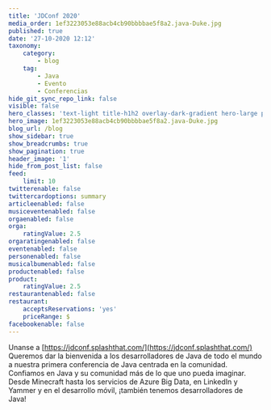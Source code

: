 ```yaml
---
title: 'JDConf 2020'
media_order: 1ef3223053e88acb4cb90bbbbae5f8a2.java-Duke.jpg
published: true
date: '27-10-2020 12:12'
taxonomy:
    category:
        - blog
    tag:
        - Java
        - Evento
        - Conferencias
hide_git_sync_repo_link: false
visible: false
hero_classes: 'text-light title-h1h2 overlay-dark-gradient hero-large parallax'
hero_image: 1ef3223053e88acb4cb90bbbbae5f8a2.java-Duke.jpg
blog_url: /blog
show_sidebar: true
show_breadcrumbs: true
show_pagination: true
header_image: '1'
hide_from_post_list: false
feed:
    limit: 10
twitterenable: false
twittercardoptions: summary
articleenabled: false
musiceventenabled: false
orgaenabled: false
orga:
    ratingValue: 2.5
orgaratingenabled: false
eventenabled: false
personenabled: false
musicalbumenabled: false
productenabled: false
product:
    ratingValue: 2.5
restaurantenabled: false
restaurant:
    acceptsReservations: 'yes'
    priceRange: $
facebookenable: false
---
```


Unanse a [https://jdconf.splashthat.com/](https://jdconf.splashthat.com/)   
Queremos dar la bienvenida a los desarrolladores de Java de todo el mundo a nuestra primera conferencia de Java centrada en la comunidad. Confiamos en Java y su comunidad más de lo que uno pueda imaginar. Desde Minecraft hasta los servicios de Azure Big Data, en LinkedIn y Yammer y en el desarrollo móvil, ¡también tenemos desarrolladores de Java! 